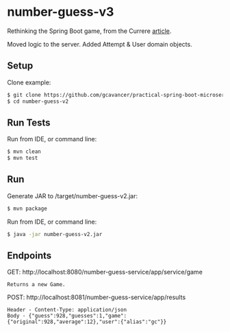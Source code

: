# number-guess-v3

Rethinking the Spring Boot game, from the Currere [article](https://currere.co/knowledge/practical-spring-boot-microservices-3-server-side-logic).

Moved logic to the server. Added Attempt & User domain objects.

## Setup

Clone example:

```bash
$ git clone https://github.com/gcavancer/practical-spring-boot-microservices
$ cd number-guess-v2
```

## Run Tests

Run from IDE, or command line:

```bash
$ mvn clean
$ mvn test
```

## Run

Generate JAR to /target/number-guess-v2.jar:

```bash
$ mvn package
```

Run from IDE, or command line:

```bash
$ java -jar number-guess-v2.jar
```

## Endpoints

GET:  http://localhost:8080/number-guess-service/app/service/game

    Returns a new Game.

POST: http://localhost:8081/number-guess-service/app/results

    Header - Content-Type: application/json
    Body - {"guess":928,"guesses":1,"game":{"original":928,"average":12},"user":{"alias":"gc"}}